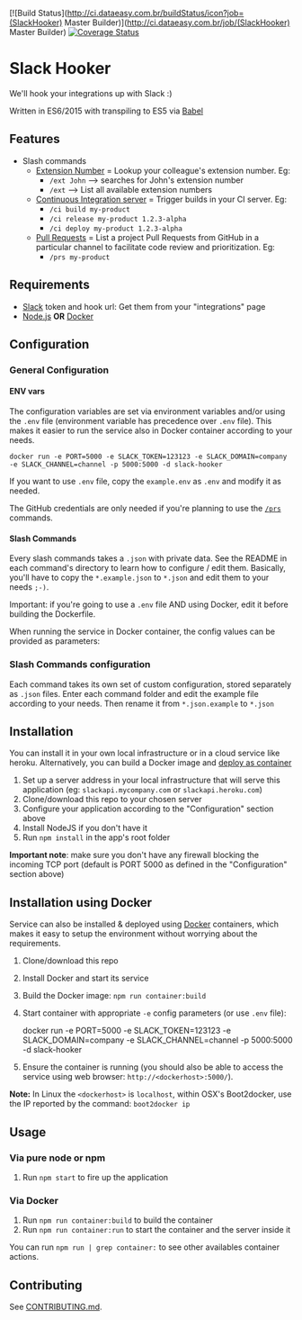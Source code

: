 [![Build Status](http://ci.dataeasy.com.br/buildStatus/icon?job=(SlackHooker) Master Builder)](http://ci.dataeasy.com.br/job/(SlackHooker) Master Builder)
[![Coverage Status](https://coveralls.io/repos/DataEasy/slack-hooker/badge.svg?branch=master&service=github)](https://coveralls.io/github/DataEasy/slack-hooker?branch=master)

Slack Hooker
============

We'll hook your integrations up with Slack :)

Written in ES6/2015 with transpiling to ES5 via [Babel](http://babeljs.io)

## Features

* Slash commands
  * [Extension Number](./lib/slashCommands/ext/) = Lookup your colleague's extension number. Eg:
    * `/ext John` --> searches for John's extension number
    * `/ext` --> List all available extension numbers
  * [Continuous Integration server](./lib/slashCommands/ci/) = Trigger builds in your CI server. Eg:
    * `/ci build my-product`
    * `/ci release my-product 1.2.3-alpha`
    * `/ci deploy my-product 1.2.3-alpha`
  * [Pull Requests](./lib/slashCommands/prs/) = List a project Pull Requests from GitHub in a particular channel to facilitate code review and prioritization. Eg:
    * `/prs my-product`

## Requirements

  * [Slack](https://slack.com/) token and hook url: Get them from your "integrations" page
  * [Node.js](http://nodejs.org/) **OR** [Docker](https://www.docker.com/)

## Configuration

### General Configuration

#### ENV vars

The configuration variables are set via environment variables and/or using the `.env` file (environment variable has precedence over `.env` file).
This makes it easier to run the service also in Docker container according to your needs.

```
docker run -e PORT=5000 -e SLACK_TOKEN=123123 -e SLACK_DOMAIN=company -e SLACK_CHANNEL=channel -p 5000:5000 -d slack-hooker
```

If you want to use `.env` file, copy the `example.env` as `.env` and modify it as needed.

The GitHub credentials are only needed if you're planning to use the [`/prs`](./lib/slashCommands/prs/) commands.

#### Slash Commands

Every slash commands takes a `.json` with private data. See the README in each command's directory to learn how to configure / edit them. Basically, you'll have to copy the `*.example.json` to `*.json` and edit them to your needs `;-)`.

Important: if you're going to use a `.env` file AND using Docker, edit it before building the Dockerfile.

When running the service in Docker container, the config values can be provided as parameters:

### Slash Commands configuration

Each command takes its own set of custom configuration, stored separately as `.json` files.
Enter each command folder and edit the example file according to your needs. Then rename it from `*.json.example` to `*.json`

## Installation

You can install it in your own local infrastructure or in a cloud service like heroku.
Alternatively, you can build a Docker image and [deploy as container](#installation-using-docker)

  1. Set up a server address in your local infrastructure that will serve this application (eg: `slackapi.mycompany.com` or `slackapi.heroku.com`)
  2. Clone/download this repo to your chosen server
  3. Configure your application according to the "Configuration" section above
  4. Install NodeJS if you don't have it
  5. Run `npm install` in the app's root folder

  **Important note**: make sure you don't have any firewall blocking the incoming TCP port (default is PORT 5000 as defined in the "Configuration" section above)

## Installation using Docker

Service can also be installed & deployed using [Docker](https://www.docker.com/) containers,
which makes it easy to setup the environment without worrying about the requirements.

  1. Clone/download this repo
  2. Install Docker and start its service
  3. Build the Docker image: `npm run container:build`
  4. Start container with appropriate `-e` config parameters (or use `.env` file):

     docker run -e PORT=5000 -e SLACK_TOKEN=123123 -e SLACK_DOMAIN=company -e SLACK_CHANNEL=channel -p 5000:5000 -d slack-hooker

  5. Ensure the container is running (you should also be able to access the service using web browser: `http://<dockerhost>:5000/`).

**Note:** In Linux the `<dockerhost>` is `localhost`, within OSX's Boot2docker, use the IP reported by the command: `boot2docker ip`

## Usage

### Via pure node or npm

  1. Run `npm start` to fire up the application

### Via Docker

  1. Run `npm run container:build` to build the container
  2. Run `npm run container:run` to start the container and the server inside it

You can run `npm run | grep container:` to see other availables container actions.

## Contributing

See [CONTRIBUTING.md](./CONTRIBUTING.md).
